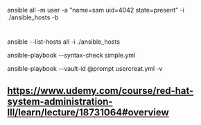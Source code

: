 ansible all -m user -a "name=sam uid=4042 state=present" -i ./ansible_hosts -b

#
ansible --list-hosts all -i ./ansible_hosts

ansible-playbook --syntax-check simple.yml

ansible-playbook --vault-id @prompt usercreat.yml -v


## https://www.udemy.com/course/red-hat-system-administration-lll/learn/lecture/18731064#overview